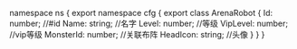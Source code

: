 namespace ns {
	export namespace cfg {
		export class ArenaRobot {
			Id: number;		//#id
			Name: string;		//名字
			Level: number;		//等级
			VipLevel: number;		//vip等级
			MonsterId: number;		//关联布阵
			HeadIcon: string;		//头像
		}
	}
}